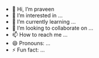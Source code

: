 - 👋 Hi, I’m praveen 
- 👀 I’m interested in ...
- 🌱 I’m currently learning ...
- 💞️ I’m looking to collaborate on ...
- 📫 How to reach me ...
- 😄 Pronouns: ...
- ⚡ Fun fact: ...

<!--# 四、随机化 SVD

## 第一部分：随机投影（使用词向量）

本节的目的是用单词向量的具体例子，来说明随机投影保留结构的想法！

要在机器学习中使用语言（例如，Skype 翻译器如何在语言之间进行翻译，或 Gmail 智能回复如何自动为你的电子邮件建议可能的回复），我们需要将单词表示为向量。

我们可以使用 Google 的 Word2Vec 或 Stanford 的 GloVe 将单词表示为 100 维向量。 例如，这里是“python”这个词在 GloVe 中的向量：

```py
vecs[wordidx['python']]

'''
array([ 0.2493,  0.6832, -0.0447, -1.3842, -0.0073,  0.651 , -0.3396,
       -0.1979, -0.3392,  0.2669, -0.0331,  0.1592,  0.8955,  0.54  ,
       -0.5582,  0.4624,  0.3672,  0.1889,  0.8319,  0.8142, -0.1183,
       -0.5346,  0.2416, -0.0389,  1.1907,  0.7935, -0.1231,  0.6642,
       -0.7762, -0.4571, -1.054 , -0.2056, -0.133 ,  0.1224,  0.8846,
        1.024 ,  0.3229,  0.821 , -0.0694,  0.0242, -0.5142,  0.8727,
        0.2576,  0.9153, -0.6422,  0.0412, -0.6021,  0.5463,  0.6608,
        0.198 , -1.1393,  0.7951,  0.4597, -0.1846, -0.6413, -0.2493,
       -0.4019, -0.5079,  0.8058,  0.5336,  0.5273,  0.3925, -0.2988,
        0.0096,  0.9995, -0.0613,  0.7194,  0.329 , -0.0528,  0.6714,
       -0.8025, -0.2579,  0.4961,  0.4808, -0.684 , -0.0122,  0.0482,
        0.2946,  0.2061,  0.3356, -0.6417, -0.6471,  0.1338, -0.1257,
       -0.4638,  1.3878,  0.9564, -0.0679, -0.0017,  0.5296,  0.4567,
        0.6104, -0.1151,  0.4263,  0.1734, -0.7995, -0.245 , -0.6089,
       -0.3847, -0.4797], dtype=float32)
'''
```

目标：使用随机性将此值从 100 维减少到 20。检查相似的单词是否仍然组合在一起。

更多信息：如果你对词嵌入感兴趣并想要更多细节，我在[这里](https://www.youtube.com/watch?v=25nC0n9ERq4)提供了一个更长的学习小组（带有[代码演示](https://github.com/fastai/word-embeddings-workshop)）。

风格说明：我使用[可折叠标题](http://jupyter-contrib-nbextensions.readthedocs.io/en/latest/nbextensions/collapsible_headings/readme.html)和 [jupyter 主题](https://github.com/dunovank/jupyter-themes)。

### 加载数据

```py
import pickle
import numpy as np
import re
import json

np.set_printoptions(precision=4, suppress=True)
```

该数据集可从[这里](http://files.fast.ai/models/glove/6B.100d.tgz)获得。要从命令行下载和解压缩文件，你可以运行：

```
wget http://files.fast.ai/models/glove_50_glove_100.tgz 
tar xvzf glove_50_glove_100.tgz
```

你需要更新以下路径，来指定存储数据的位置。

```py
path = "../data/"

vecs = np.load(path + "glove_vectors_100d.npy")

with open(path + "words.txt") as f:
    content = f.readlines()
words = [x.strip() for x in content] 

wordidx = json.load(open(path + "wordsidx.txt"))
```

### 我们的数据的样子

我们有一个单词的长列表。

```py
len(words)

# 400000

words[:10]

# ['the', ',', '.', 'of', 'to', 'and', 'in', 'a', '"', "'s"]

words[600:610]

'''
['together',
 'congress',
 'index',
 'australia',
 'results',
 'hard',
 'hours',
 'land',
 'action',
 'higher']
'''
```

`wordidx`允许我们查找单词来找出它的索引：

```py
wordidx['python']

# 20019

words[20019]

# 'python'
```

### 作为向量的单词

单词“python”由 100 维向量表示：

```py
vecs[wordidx['python']]

'''
array([ 0.2493,  0.6832, -0.0447, -1.3842, -0.0073,  0.651 , -0.3396,
       -0.1979, -0.3392,  0.2669, -0.0331,  0.1592,  0.8955,  0.54  ,
       -0.5582,  0.4624,  0.3672,  0.1889,  0.8319,  0.8142, -0.1183,
       -0.5346,  0.2416, -0.0389,  1.1907,  0.7935, -0.1231,  0.6642,
       -0.7762, -0.4571, -1.054 , -0.2056, -0.133 ,  0.1224,  0.8846,
        1.024 ,  0.3229,  0.821 , -0.0694,  0.0242, -0.5142,  0.8727,
        0.2576,  0.9153, -0.6422,  0.0412, -0.6021,  0.5463,  0.6608,
        0.198 , -1.1393,  0.7951,  0.4597, -0.1846, -0.6413, -0.2493,
       -0.4019, -0.5079,  0.8058,  0.5336,  0.5273,  0.3925, -0.2988,
        0.0096,  0.9995, -0.0613,  0.7194,  0.329 , -0.0528,  0.6714,
       -0.8025, -0.2579,  0.4961,  0.4808, -0.684 , -0.0122,  0.0482,
        0.2946,  0.2061,  0.3356, -0.6417, -0.6471,  0.1338, -0.1257,
       -0.4638,  1.3878,  0.9564, -0.0679, -0.0017,  0.5296,  0.4567,
        0.6104, -0.1151,  0.4263,  0.1734, -0.7995, -0.245 , -0.6089,
       -0.3847, -0.4797], dtype=float32)
'''
```

这让我们可以做一些有用的计算。 例如，我们可以使用距离度量，看到两个单词有多远：

```py
from scipy.spatial.distance import cosine as dist
```

较小的数字意味着两个单词更接近，较大的数字意味着它们更加分开。

相似单词之间的距离很短：

```py
dist(vecs[wordidx["puppy"]], vecs[wordidx["dog"]])

# 0.27636240676695256

dist(vecs[wordidx["queen"]], vecs[wordidx["princess"]])

# 0.20527545040329642
```

并且无关词之间的距离很高：

```py
dist(vecs[wordidx["celebrity"]], vecs[wordidx["dusty"]])

# 0.98835787578057777

dist(vecs[wordidx["avalanche"]], vecs[wordidx["antique"]])

# 0.96211070091611983
```

### 偏见

有很多偏见的机会：

```py
dist(vecs[wordidx["man"]], vecs[wordidx["genius"]])

# 0.50985148631697985

dist(vecs[wordidx["woman"]], vecs[wordidx["genius"]])

# 0.6897833082810727
```

我只是检查了几对词之间的距离，因为这是说明这个概念的快速而简单的方式。 这也是一种非常嘈杂的方法，研究人员用更系统的方式解决这个问题。

我在这个学习小组上更深入地讨论了偏见。


### 可视化

让我们可视化一些单词！

我们将使用 Plotly，一个制作交互式图形的 Python 库（注意：以下所有内容都是在不创建帐户的情况下完成的，使用免费的离线版 Plotly）。

### 方法

```py
import plotly
import plotly.graph_objs as go    
from IPython.display import IFrame

def plotly_3d(Y, cat_labels, filename="temp-plot.html"):
    trace_dict = {}
    for i, label in enumerate(cat_labels):
        trace_dict[i] = go.Scatter3d(
            x=Y[i*5:(i+1)*5, 0],
            y=Y[i*5:(i+1)*5, 1],
            z=Y[i*5:(i+1)*5, 2],
            mode='markers',
            marker=dict(
                size=8,
                line=dict(
                    color='rgba('+ str(i*40) + ',' + str(i*40) + ',' + str(i*40) + ', 0.14)',
                    width=0.5
                ),
                opacity=0.8
            ),
            text = my_words[i*5:(i+1)*5],
            name = label
        )

    data = [item for item in trace_dict.values()]
    layout = go.Layout(
        margin=dict(
            l=0,
            r=0,
            b=0,
            t=0
        )
    )

    plotly.offline.plot({
        "data": data,
        "layout": layout,
    }, filename=filename)

def plotly_2d(Y, cat_labels, filename="temp-plot.html"):
    trace_dict = {}
    for i, label in enumerate(cat_labels):
        trace_dict[i] = go.Scatter(
            x=Y[i*5:(i+1)*5, 0],
            y=Y[i*5:(i+1)*5, 1],
            mode='markers',
            marker=dict(
                size=8,
                line=dict(
                    color='rgba('+ str(i*40) + ',' + str(i*40) + ',' + str(i*40) + ', 0.14)',
                    width=0.5
                ),
                opacity=0.8
            ),
            text = my_words[i*5:(i+1)*5],
            name = label
        )

    data = [item for item in trace_dict.values()]
    layout = go.Layout(
        margin=dict(
            l=0,
            r=0,
            b=0,
            t=0
        )
    )

    plotly.offline.plot({
        "data": data,
        "layout": layout
    }, filename=filename)
```

此方法将挑选出 3 个维度，最能将我们的类别彼此分开（存储在`dist_btwn_cats`中），同时最小化给定类别中单词的距离（存储在`dist_within_cats`中）。

```py
def get_components(data, categories, word_indices):
    num_components = 30
    pca = decomposition.PCA(n_components=num_components).fit(data.T)
    all_components = pca.components_
    centroids = {}
    print(all_components.shape)
    for i, category in enumerate(categories):
        cen = np.mean(all_components[:, i*5:(i+1)*5], axis = 1)
        dist_within_cats = np.sum(np.abs(np.expand_dims(cen, axis=1) - all_components[:, i*5:(i+1)*5]), axis=1)
        centroids[category] = cen
    dist_btwn_cats = np.zeros(num_components)
    for category1, averages1 in centroids.items():
        for category2, averages2 in centroids.items():
            dist_btwn_cats += abs(averages1 - averages2)
            clusterness = dist_btwn_cats / dist_within_cats
    comp_indices = np.argpartition(clusterness, -3)[-3:]
    return all_components[comp_indices]
```

### 准备数据

让我们绘制几个不同类别的单词：

```py
my_words = [
            "maggot", "flea", "tarantula", "bedbug", "mosquito", 
            "violin", "cello", "flute", "harp", "mandolin",
            "joy", "love", "peace", "pleasure", "wonderful",
            "agony", "terrible", "horrible", "nasty", "failure", 
            "physics", "chemistry", "science", "technology", "engineering",
            "poetry", "art", "literature", "dance", "symphony",
           ]

categories = [
              "bugs", "music", 
              "pleasant", "unpleasant", 
              "science", "arts"
             ]
```

同样，我们需要使用`wordidx`字典查找单词的索引：

```py
my_word_indices = np.array([wordidx[word] for word in my_words])

vecs[my_word_indices].shape

# (30, 100)
```

现在，我们将组合我们的单词与我们整个单词集中的前 10,000 个单词（其中一些单词已经存在），并创建嵌入矩阵。

```py
embeddings = np.concatenate((vecs[my_word_indices], vecs[:10000,:]), axis=0); embeddings.shape

# (10030, 100)
```

### 在 3D 中查看单词

单词有 100 个维度，我们需要一种在 3D 中可视化它们的方法。

我们将使用主成分分析（PCA），这是一种广泛使用的技术，具有许多应用，包括在较低维度可视化高维数据集！

### PCA

```py
from collections import defaultdict
from sklearn import decomposition

components = get_components(embeddings, categories, my_word_indices)
plotly_3d(components.T[:len(my_words),:], categories, "pca.html")

# (30, 10030)

IFrame('pca.html', width=600, height=400)
```

### 随机投影

Johnson-Lindenstrauss 引理：（来自维基百科）高维空间中的一小组点可以嵌入到更低维度的空间中，使点之间的距离几乎保留（使用随机投影证明）。

有用的是，能够以保持距离的方式减少数据的维度。 Johnson-Lindenstrauss 引理是这种类型的经典结果。

```py
embeddings.shape

# (10030, 100)

rand_proj = embeddings @ np.random.normal(size=(embeddings.shape[1], 40)); rand_proj.shape

# (10030, 40)

# pca = decomposition.PCA(n_components=3).fit(rand_proj.T)
# components = pca.components_
components = get_components(rand_proj, categories, my_word_indices)
plotly_3d(components.T[:len(my_words),:], categories, "pca-rand-proj.html")

# (30, 10030)

IFrame('pca-rand-proj.html', width=600, height=400)
```

## 第二部分：用于背景消除的随机 SVD

我们今天的目标：

![](img/surveillance3.png)

### 加载和格式化数据

让我们使用 BMC 2012 背景模型挑战数据集中的真实视频 003。

导入所需的库：

```py
import imageio
imageio.plugins.ffmpeg.download()

import moviepy.editor as mpe
import numpy as np
import scipy

%matplotlib inline
import matplotlib.pyplot as plt

scale = 0.50   # 调整比例来更改图像的分辨率
dims = (int(240 * scale), int(320 * scale))
fps = 60      # 每秒的帧

M = np.load("movie/med_res_surveillance_matrix_60fps.npy")

print(dims, M.shape)

# (120, 160) (19200, 6000)

plt.imshow(np.reshape(M[:,140], dims), cmap='gray');
```

![](img/4-1.png)

```py
plt.figure(figsize=(12, 12))
plt.imshow(M, cmap='gray')

# <matplotlib.image.AxesImage at 0x7f601f315fd0>
```

![](img/4-2.png)

将来，你可以加载已保存的内容：

```py
U = np.load("U.npy")
s = np.load("s.npy")
V = np.load("V.npy")
```

`U, S, V`是什么样呢？

```py
U.shape, s.shape, V.shape

# ((19200, 6000), (6000,), (6000, 6000))
```

检查它们是`M`的分解。

```py
reconstructed_matrix = U @ np.diag(s) @ V

np.allclose(M, reconstructed_matrix)

# True
```

是的。

### 移除背景

```py
low_rank = np.expand_dims(U[:,0], 1) * s[0] * np.expand_dims(V[0,:], 0)

plt.figure(figsize=(12, 12))
plt.imshow(low_rank, cmap='gray')

# <matplotlib.image.AxesImage at 0x7f1cc3e2c9e8>
```

![](img/4-3.png)

```py
plt.imshow(np.reshape(low_rank[:,0], dims), cmap='gray');
```

![](img/4-4.png)

我们如何获取里面的人？

```py
plt.imshow(np.reshape(M[:,0] - low_rank[:,0], dims), cmap='gray');
```

![](img/4-5.png)

### SVD 对不同大小的矩阵的速度

`s`是对角矩阵的对角线。

```py
np.set_printoptions(suppress=True, precision=4)

import timeit
import pandas as pd

m_array = np.array([100, int(1e3), int(1e4)])
n_array = np.array([100, int(1e3), int(1e4)])

index = pd.MultiIndex.from_product([m_array, n_array], names=['# rows', '# cols'])

pd.options.display.float_format = '{:,.3f}'.format
df = pd.DataFrame(index=m_array, columns=n_array)

# %%prun
for m in m_array:
    for n in n_array:      
        A = np.random.uniform(-40,40,[m,n])  
        t = timeit.timeit('np.linalg.svd(A, full_matrices=False)', number=3, globals=globals())
        df.set_value(m, n, t)

df/3
```

|  | 100 | 1000 | 10000 |
| --- | --- | --- | --- |
| 100 | 0.006 | 0.009 | 0.043 |
| 1000 | 0.004 | 0.259 | 0.992 |
| 10000 | 0.019 | 0.984 | 218.726 |

很好！！！但是...

缺点：这真的很慢（同样，我们摒弃了很多计算）。

```py
%time u, s, v = np.linalg.svd(M, full_matrices=False)

'''
CPU times: user 5min 38s, sys: 1.53 s, total: 5min 40s
Wall time: 57.1 s
'''

M.shape

# (19200, 6000)
```

### 随机化 SVD 的最简单版本

想法：让我们使用更小的矩阵！

我们还没有找到更好的通用 SVD 方法，我们只会使用我们在较小矩阵上使用的方法，该矩阵与原始矩阵的范围大致相同。

```py
def simple_randomized_svd(M, k=10):
    m, n = M.shape
    transpose = False
    if m < n:
        transpose = True
        M = M.T
        
    rand_matrix = np.random.normal(size=(M.shape[1], k))  # short side by k
    Q, _ = np.linalg.qr(M @ rand_matrix, mode='reduced')  # long side by k
    smaller_matrix = Q.T @ M                              # k by short side
    U_hat, s, V = np.linalg.svd(smaller_matrix, full_matrices=False)
    U = Q @ U_hat
    
    if transpose:
        return V.T, s.T, U.T
    else:
        return U, s, V

%time u, s, v = simple_randomized_svd(M, 10)

'''
CPU times: user 3.06 s, sys: 268 ms, total: 3.33 s
Wall time: 789 ms
'''

U_rand, s_rand, V_rand = simple_randomized_svd(M, 10)

low_rank = np.expand_dims(U_rand[:,0], 1) * s_rand[0] * np.expand_dims(V_rand[0,:], 0)

plt.imshow(np.reshape(low_rank[:,0], dims), cmap='gray');
```

![](img/4-6.png)

我们如何获取里面的人？

![](img/4-7.png)

### 这个方法在做什么

```py
rand_matrix = np.random.normal(size=(M.shape[1], 10))

rand_matrix.shape

# (6000, 10)

plt.imshow(np.reshape(rand_matrix[:4900,0], (70,70)), cmap='gray');
```

![](img/4-8.png)

```py
temp = M @ rand_matrix; temp.shape

# (19200, 10)

plt.imshow(np.reshape(temp[:,0], dims), cmap='gray');
```

![](img/4-9.png)

```py
plt.imshow(np.reshape(temp[:,1], dims), cmap='gray');
```

![](img/4-10.png)

```py
Q, _ = np.linalg.qr(M @ rand_matrix, mode='reduced'); Q.shape

# (19200, 10)

np.dot(Q[:,0], Q[:,1])

# -3.8163916471489756e-17

plt.imshow(np.reshape(Q[:,0], dims), cmap='gray');
```

![](img/4-11.png)

```py
plt.imshow(np.reshape(Q[:,1], dims), cmap='gray');
```

![](img/4-12.png)

```py
smaller_matrix = Q.T @ M; smaller_matrix.shape

# (10, 6000)

U_hat, s, V = np.linalg.svd(smaller_matrix, full_matrices=False)

U = Q @ U_hat

plt.imshow(np.reshape(U[:,0], dims), cmap='gray');
```

![](img/4-13.png)

```py
reconstructed_small_M = U @ np.diag(s) @ V
```

以及人。

```py
plt.imshow(np.reshape(M[:,0] - reconstructed_small_M[:,0], dims), cmap='gray');
```

![](img/4-14.png)

### 时间比较

```py
from sklearn import decomposition
import fbpca
```

完整的 SVD：

```py
%time u, s, v = np.linalg.svd(M, full_matrices=False)

'''
CPU times: user 5min 38s, sys: 1.53 s, total: 5min 40s
Wall time: 57.1 s
'''
```

我们的（过度简化）的`randomized_svd`：

```py
%time u, s, v = simple_randomized_svd(M, 10)

'''
CPU times: user 2.37 s, sys: 160 ms, total: 2.53 s
Wall time: 641 ms
'''
```

Sklearn：

```py
%time u, s, v = decomposition.randomized_svd(M, 10)

'''
CPU times: user 19.2 s, sys: 1.44 s, total: 20.7 s
Wall time: 3.67 s
'''
```

来自 Facebook fbpca 库的随机 SVD：

```py
%time u, s, v = fbpca.pca(M, 10)

'''
CPU times: user 7.28 s, sys: 424 ms, total: 7.7 s
Wall time: 1.37 s
'''
```

我会选择 fbpca，因为它比 sklearn 更快，比我们简单的实现更健壮，更准确。

以下是 Facebook Research 的一些结果：

![](img/randomizedSVDbenchmarks.png)

### `k`变化下的时间和准确度

```py
import timeit
import pandas as pd

U_rand, s_rand, V_rand = fbpca.pca(M, 700, raw=True)
reconstructed = U_rand @ np.diag(s_rand) @ V_rand

np.linalg.norm(M - reconstructed)

# 1.1065914828881536e-07

plt.imshow(np.reshape(reconstructed[:,140], dims), cmap='gray');
```

![](img/4-15.png)

```py
pd.options.display.float_format = '{:,.2f}'.format
k_values = np.arange(100,1000,100)
df_rand = pd.DataFrame(index=["time", "error"], columns=k_values)

# df_rand = pd.read_pickle("svd_df")

for k in k_values:
    U_rand, s_rand, V_rand = fbpca.pca(M, k, raw=True)
    reconstructed = U_rand @ np.diag(s_rand) @ V_rand
    df_rand.set_value("error", k, np.linalg.norm(M - reconstructed))
    t = timeit.timeit('fbpca.pca(M, k)', number=3, globals=globals())
    df_rand.set_value("time", k, t/3)

df_rand.to_pickle("df_rand")

df_rand
```

|  | 100 | 200 | 300 | 400 | 500 | 600 | 700 | 800 | 900 | 1000 |
| --- | --- | --- | --- | --- | --- | --- | --- | --- | --- | --- |
| time | 2.07 | 2.57 | 3.45 | 6.44 | 7.99 | 9.02 | 10.24 | 11.70 | 13.30 | 10.87 |
| error | 58,997.27 | 37,539.54 | 26,569.89 | 18,769.37 | 12,559.34 | 6,936.17 | 0.00 | 0.00 | 0.00 | 0.00 |

```py
df = pd.DataFrame(index=["error"], columns=k_values)

for k in k_values:
    reconstructed = U[:,:k] @ np.diag(s[:k]) @ V[:k,:]
    df.set_value("error", k, np.linalg.norm(M - reconstructed))

df.to_pickle("df")

fig, ax1 = plt.subplots()
ax1.plot(df.columns, df_rand.loc["time"].values, 'b-', label="randomized SVD time")
ax1.plot(df.columns, np.tile([57], 9), 'g-', label="SVD time")
ax1.set_xlabel('k: # of singular values')
# Make the y-axis label, ticks and tick labels match the line color.
ax1.set_ylabel('time', color='b')
ax1.tick_params('y', colors='b')
ax1.legend(loc = 0)

ax2 = ax1.twinx()
ax2.plot(df.columns, df_rand.loc["error"].values, 'r--', label="randomized SVD error")
ax2.plot(df.columns, df.loc["error"].values, 'm--', label="SVD error")
ax2.set_ylabel('error', color='r')
ax2.tick_params('y', colors='r')
ax2.legend(loc=1)

#fig.tight_layout()
plt.show()
```

![](img/4-16.png)

### 数学细节

### 随机 SVD 背后的处理

下面是一个计算截断 SVD 的过程，在“[带有随机性的搜索结构：用于构造近似矩阵分解的概率算法](https://arxiv.org/pdf/0909.4061.pdf)”中描述，并在[此博客文章](https://research.fb.com/fast-randomized-svd/)中总结：

1.计算`A`的近似范围。也就是说，我们希望`Q`具有`r`个正交列，使得：

![](img/tex4-1.gif)

2.构造 ![](img/tex4-2.gif)，它比较小`r×n`。

3.通过标准方法计算`B`的 SVD（因为`B`小于`A`所以更快），![](img/tex4-3.gif)。

4. 由于：

![](img/tex4-4.gif)

如果我们设置`U = QS`，那么我们有一个低秩的近似值 ![](img/tex4-5.gif)。

### 那么我们如何找到`Q`（步骤 1）？

为了估计`A`的范围，我们可以只取一堆随机向量 ![w_i](img/tex-aa38f107289d4d73d516190581397349.gif)，来求解 ![Aw_i](img/tex-bcdc457be3528d6871c31858dc0389d6.gif) 形成的子空间。 我们可以用 ![w_i](img/tex-aa38f107289d4d73d516190581397349.gif) 作为列来形成矩阵`W`。 现在，我们采用`AW = QR`的 QR 分解，然后`Q`的列形成`AW`的标准正交基，这是`A`的范围。

由于乘积矩阵`AW`的行比列更多，因此列大致正交。 这是一个简单的概率 - 有很多行，列很少，列不可能是线性相关的。

### 为什么 ![M \sim Q Q^T M](img/tex-f7d89fc326b255fea73d7fcf23dea705.gif)

我们试图找到矩阵`Q`，使得 ![M \approx  QQ^TM](img/tex-5fe8f15151faec7684f7142cafc667c4.gif)。 我们对`M`的范围很感兴趣，我们称之为`MX`。 `Q`有正交列，因此 ![Q^TQ = I](img/tex-7e08feffe0b36227e1f55eef469f5b74.gif)（但 ![QQ^T](img/tex-f44ed84fd6f63e2fb0e7dd2a90a2c3a1.gif) 不是`I`，因为`Q`是矩形的）。

![QR=MX \\ QQ^TQR=QQ^TMX \\ QR=QQ^TMX](img/tex-0efe901699c0a4a6b90bbe9de36c82bc.gif)

于是...

![MX=QQ^TMX](img/tex-81dc1e682f76d75883f68881a975919a.gif)

如果`X`是单位，我们就做成了（但是`X`会太大，我们不会得到我们想要的加速）。 在我们的问题中，`X`只是一个小的随机矩阵。 Johnson-Lindenstrauss 引理为其工作原理提供了一些理由。

### QR 分解

我们稍后将深入了解QR分解。 现在，你只需要知道`A = QR`，其中`Q`由正交列组成，`R`是上三角形。 Trefethen 说 QR 分解是数值线性代数中最重要的思想！ 我们一定会将回顾它。

我们该如何选择`r`？
假设我们的矩阵有 100 列，我们想要`U`和`V`中的5列。为了安全起见，我们应该将矩阵投影到正交基上，其中的行数和列数多于 5（让我们使用 15）。 最后，我们取`U`和`V`的前 5 列。

因此，即使我们的投影只是近似的，通过使它比我们需要的更大，我们可以弥补精度的损失（因为我们随后只采用了一个子集）。

### 这与随机均有何不同

```py
test = M @ np.random.normal(size=(M.shape[1], 2)); test.shape

# (4800, 2)
```

随机均值：

```py
plt.imshow(np.reshape(test[:,0], dims), cmap='gray');
```

![](img/4-17.png)

均值图像：

```py
plt.imshow(np.reshape(M.mean(axis=1), dims), cmap='gray')

# <matplotlib.image.AxesImage at 0x7f83f4093fd0>
```

![](img/4-18.png)

```py
ut, st, vt = np.linalg.svd(test, full_matrices=False)

plt.imshow(np.reshape(smaller_matrix[0,:], dims), cmap='gray');
```

![](img/4-19.png)

```py
plt.imshow(np.reshape(smaller_matrix[1,:], dims), cmap='gray');
```

![](img/4-20.png)

```py
plt.imshow(np.reshape(M[:,140], dims), cmap='gray');
```

![](img/4-21.png)

## 第三部分：用于主体建模的随机 SVD

### 随机 SVD

提醒：完整的 SVD 很慢。 这是我们使用 Scipy 的 Linalg SVD 进行的计算：

```py
import numpy as np

vectors = np.load("topics/vectors.npy")

vectors.shape

# (2034, 26576)

%time U, s, Vh = linalg.svd(vectors, full_matrices=False)

'''
CPU times: user 27.2 s, sys: 812 ms, total: 28 s
Wall time: 27.9 s
'''

print(U.shape, s.shape, Vh.shape)

# (2034, 2034) (2034,) (2034, 26576)
```

运行的是，还有更快的方法：

```py
%time u, s, v = decomposition.randomized_svd(vectors, 5)

'''
CPU times: user 144 ms, sys: 8 ms, total: 152 ms
Wall time: 154 ms
'''
```

SVD 的运行时复杂度为`O(min(m^2 n,m n^2))`。

问题：我们如何加快速度？ （没有 SVD 研究的新突破的情况下）。

想法：让我们使用更小的矩阵（`n`更小）！

我们不使用`m×n`的整个矩阵`A`计算 SVD，而是使用`B = AQ`，它只是`m×r`，并且`r << n`。

我们还没有找到更好的 SVD 通用方法，我们只是在较小的矩阵上使用我们的方法。

```py
%time u, s, v = decomposition.randomized_svd(vectors, 5)

'''
CPU times: user 144 ms, sys: 8 ms, total: 152 ms
Wall time: 154 ms
'''

u.shape, s.shape, v.shape

# ((2034, 5), (5,), (5, 26576))

show_topics(v)

'''
['jpeg image edu file graphics images gif data',
 'jpeg gif file color quality image jfif format',
 'space jesus launch god people satellite matthew atheists',
 'jesus god matthew people atheists atheism does graphics',
 'image data processing analysis software available tools display']
'''
```

### 随机 SVD，第二版

```py
from scipy import linalg
```

方法`randomized_range_finder`找到一个正交矩阵，其范围近似于`A`的范围（我们的算法中的步骤 1）。 为此，我们使用 LU 和 QR 分解，我们将在稍后深入介绍这两种分解。

我使用`sklearn.extmath.randomized_svd`源代码作为指南。

```py
# 计算一个正交矩阵，其范围近似于A的范围
# power_iteration_normalizer 可以是 safe_sparse_dot（快但不稳定），LU（二者之间）或 QR（慢但最准确）
def randomized_range_finder(A, size, n_iter=5):
    Q = np.random.normal(size=(A.shape[1], size))
    
    for i in range(n_iter):
        Q, _ = linalg.lu(A @ Q, permute_l=True)
        Q, _ = linalg.lu(A.T @ Q, permute_l=True)
        
    Q, _ = linalg.qr(A @ Q, mode='economic')
    return Q
```

这里是我们的随机 SVD 方法。

```py
def randomized_svd(M, n_components, n_oversamples=10, n_iter=4):
    
    n_random = n_components + n_oversamples
    
    Q = randomized_range_finder(M, n_random, n_iter)
    print(Q.shape)
    # project M to the (k + p) dimensional space using the basis vectors
    B = Q.T @ M
    print(B.shape)
    # compute the SVD on the thin matrix: (k + p) wide
    Uhat, s, V = linalg.svd(B, full_matrices=False)
    del B
    U = Q @ Uhat
    print(U.shape)
    
    return U[:, :n_components], s[:n_components], V[:n_components, :]

u, s, v = randomized_svd(vectors, 5)

'''
(2034, 15)
(15, 26576)
(2034, 15)
'''
```

### 测试

```py
vectors.shape

# (2034, 26576)

Q = np.random.normal(size=(vectors.shape[1], 10)); Q.shape

# (26576, 10)

Q2, _ = linalg.qr(vectors @ Q, mode='economic'); Q2.shape

# (2034, 10)

Q2.shape

# (2034, 10)
```

### 测试结束

```py
%time u, s, v = randomized_svd(vectors, 5)

'''
CPU times: user 136 ms, sys: 0 ns, total: 136 ms
Wall time: 137 ms
'''

u.shape, s.shape, v.shape

# ((2034, 5), (5,), (5, 26576))

show_topics(v)

'''
['jpeg image edu file graphics images gif data',
 'edu graphics data space pub mail 128 3d',
 'space jesus launch god people satellite matthew atheists',
 'space launch satellite commercial nasa satellites market year',
 'image data processing analysis software available tools display']
'''
```

在改变主题数时，写一个循环来计算分解的误差。绘制结果。

### 答案

```py
# 在改变主题数时，写一个循环来计算分解的误差。绘制结果

plt.plot(range(0,n*step,step), error)

# [<matplotlib.lines.Line2D at 0x7fe3f8a1b438>]
```

![](img/4-22.png)

```py
%time u, s, v = decomposition.randomized_svd(vectors, 5)

'''
CPU times: user 144 ms, sys: 8 ms, total: 152 ms
Wall time: 154 ms
'''

%time u, s, v = decomposition.randomized_svd(vectors.todense(), 5)

'''
CPU times: user 2.38 s, sys: 592 ms, total: 2.97 s
Wall time: 2.96 s
'''
```

### 扩展资源

+   [随机算法的整个课程](http://www.cs.ubc.ca/~nickhar/W12/)-
Pr207/Pr207 is a ✨ special ✨ repository because its `README.md` (this file) appears on your GitHub profile.
You can click the Preview link to take a look at your changes.
--->
